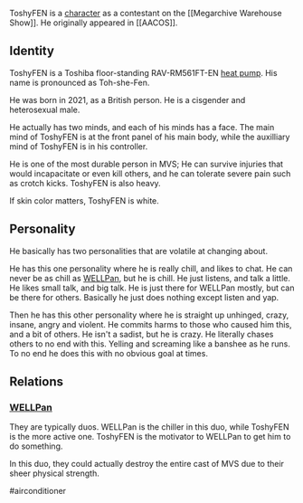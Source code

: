 ToshyFEN is a [character](Characters) as a contestant on the [[Megarchive Warehouse Show]]. He originally appeared in [[AACOS]].

## Identity

ToshyFEN is a Toshiba floor-standing RAV-RM561FT-EN [heat pump](Air%20Conditioners.md). His name is pronounced as Toh-she-Fen.

He was born in 2021, as a British person. He is a cisgender and heterosexual male.

He actually has two minds, and each of his minds has a face. The main mind of ToshyFEN is at the front panel of his main body, while the auxilliary mind of ToshyFEN is in his controller.

He is one of the most durable person in MVS; He can survive injuries that would incapacitate or even kill others, and he can tolerate severe pain such as crotch kicks. ToshyFEN is also heavy.

If skin color matters, ToshyFEN is white.

## Personality

He basically has two personalities that are volatile at changing about.

He has this one personality where he is really chill, and likes to chat. He can never be as chill as [WELLPan](WELLPan.md), but he is chill. He just listens, and talk a little. He likes small talk, and big talk. He is just there for WELLPan mostly, but can be there for others. Basically he just does nothing except listen and yap.

Then he has this other personality where he is straight up unhinged, crazy, insane, angry and violent. He commits harms to those who caused him this, and a bit of others. He isn't a sadist, but he is crazy. He literally chases others to no end with this. Yelling and screaming like a banshee as he runs. To no end he does this with no obvious goal at times.

## Relations

### [WELLPan](WELLPan.md)

They are typically duos. WELLPan is the chiller in this duo, while ToshyFEN is the more active one. ToshyFEN is the motivator to WELLPan to get him to do something.

In this duo, they could actually destroy the entire cast of MVS due to their sheer physical strength.

#airconditioner 
